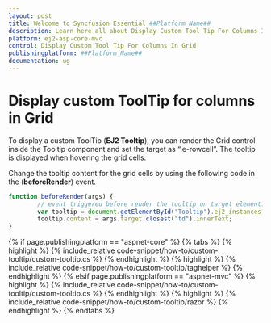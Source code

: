```yaml
---
layout: post
title: Welcome to Syncfusion Essential ##Platform_Name##
description: Learn here all about Display Custom Tool Tip For Columns In Grid of Syncfusion Essential ##Platform_Name## widgets based on HTML5 and jQuery.
platform: ej2-asp-core-mvc
control: Display Custom Tool Tip For Columns In Grid
publishingplatform: ##Platform_Name##
documentation: ug
---
```



# Display custom ToolTip for columns in Grid

To display a custom ToolTip (**EJ2 Tooltip**), you can render the Grid control inside the Tooltip component and set the target as “.e-rowcell”. The tooltip is displayed when hovering the grid cells.

Change the tooltip content for the grid cells by using the following code in the  (**beforeRender**) event.

```typescript
function beforeRender(args) {
        // event triggered before render the tooltip on target element.
        var tooltip = document.getElementById("Tooltip").ej2_instances[0]
        tooltip.content = args.target.closest("td").innerText;
}

```

{% if page.publishingplatform == "aspnet-core" %}
{% tabs %}
{% highlight %}
{% include_relative code-snippet/how-to/custom-tooltip/custom-tooltip.cs %}
{% endhighlight %}
{% highlight %}
{% include_relative code-snippet/how-to/custom-tooltip/taghelper %}
{% endhighlight %}
{% elsif page.publishingplatform == "aspnet-mvc" %}
{% highlight %} {% include_relative code-snippet/how-to/custom-tooltip/custom-tooltip.cs %}
{% endhighlight %}
{% highlight %}
{% include_relative code-snippet/how-to/custom-tooltip/razor %}
{% endhighlight %}
{% endtabs %}


